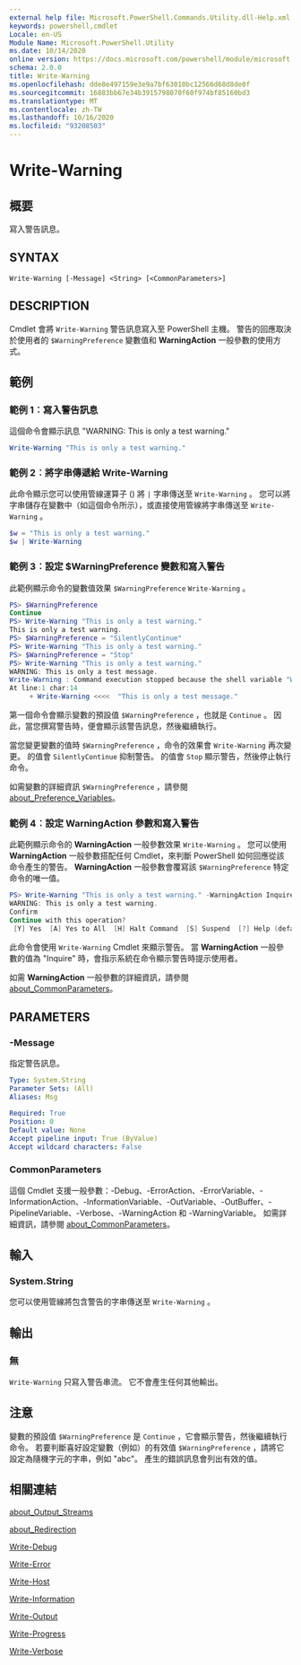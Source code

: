 ```yaml
---
external help file: Microsoft.PowerShell.Commands.Utility.dll-Help.xml
keywords: powershell,cmdlet
Locale: en-US
Module Name: Microsoft.PowerShell.Utility
ms.date: 10/14/2020
online version: https://docs.microsoft.com/powershell/module/microsoft.powershell.utility/write-warning?view=powershell-7&WT.mc_id=ps-gethelp
schema: 2.0.0
title: Write-Warning
ms.openlocfilehash: dde8e497159e3e9a7bf63010bc12566d68d8de0f
ms.sourcegitcommit: 16883bb67e34b3915798070f60f974bf85160bd3
ms.translationtype: MT
ms.contentlocale: zh-TW
ms.lasthandoff: 10/16/2020
ms.locfileid: "93208503"
---
```

# Write-Warning

## 概要
寫入警告訊息。

## SYNTAX

```
Write-Warning [-Message] <String> [<CommonParameters>]
```

## DESCRIPTION

Cmdlet 會將 `Write-Warning` 警告訊息寫入至 PowerShell 主機。 警告的回應取決於使用者的 `$WarningPreference` 變數值和 **WarningAction** 一般參數的使用方式。

## 範例

### 範例 1︰寫入警告訊息

這個命令會顯示訊息 "WARNING: This is only a test warning."

```powershell
Write-Warning "This is only a test warning."
```

### 範例 2︰將字串傳遞給 Write-Warning

此命令顯示您可以使用管線運算子 () 將 `|` 字串傳送至 `Write-Warning` 。
您可以將字串儲存在變數中（如這個命令所示），或直接使用管線將字串傳送至 `Write-Warning` 。

```powershell
$w = "This is only a test warning."
$w | Write-Warning
```

### 範例 3︰設定 $WarningPreference 變數和寫入警告

此範例顯示命令的變數值效果 `$WarningPreference` `Write-Warning` 。

```powershell
PS> $WarningPreference
Continue
PS> Write-Warning "This is only a test warning."
This is only a test warning.
PS> $WarningPreference = "SilentlyContinue"
PS> Write-Warning "This is only a test warning."
PS> $WarningPreference = "Stop"
PS> Write-Warning "This is only a test warning."
WARNING: This is only a test message.
Write-Warning : Command execution stopped because the shell variable "WarningPreference" is set to Stop.
At line:1 char:14
     + Write-Warning <<<<  "This is only a test message."
```

第一個命令會顯示變數的預設值 `$WarningPreference` ，也就是 `Continue` 。 因此，當您撰寫警告時，便會顯示該警告訊息，然後繼續執行。

當您變更變數的值時 `$WarningPreference` ，命令的效果會 `Write-Warning` 再次變更。 的值會 `SilentlyContinue` 抑制警告。 的值會 `Stop` 顯示警告，然後停止執行命令。

如需變數的詳細資訊 `$WarningPreference` ，請參閱 [about_Preference_Variables](../Microsoft.Powershell.Core/About/about_Preference_Variables.md)。

### 範例 4︰設定 WarningAction 參數和寫入警告

此範例顯示命令的 **WarningAction** 一般參數效果 `Write-Warning` 。 您可以使用 **WarningAction** 一般參數搭配任何 Cmdlet，來判斷 PowerShell 如何回應從該命令產生的警告。 **WarningAction** 一般參數會覆寫該 `$WarningPreference` 特定命令的唯一值。

```powershell
PS> Write-Warning "This is only a test warning." -WarningAction Inquire
WARNING: This is only a test warning.
Confirm
Continue with this operation?
 [Y] Yes  [A] Yes to All  [H] Halt Command  [S] Suspend  [?] Help (default is "Y"):
```

此命令會使用 `Write-Warning` Cmdlet 來顯示警告。 當 **WarningAction** 一般參數的值為 "Inquire" 時，會指示系統在命令顯示警告時提示使用者。

如需 **WarningAction** 一般參數的詳細資訊，請參閱 [about_CommonParameters](../Microsoft.Powershell.Core/About/about_CommonParameters.md)。

## PARAMETERS

### -Message
指定警告訊息。

```yaml
Type: System.String
Parameter Sets: (All)
Aliases: Msg

Required: True
Position: 0
Default value: None
Accept pipeline input: True (ByValue)
Accept wildcard characters: False
```

### CommonParameters

這個 Cmdlet 支援一般參數：-Debug、-ErrorAction、-ErrorVariable、-InformationAction、-InformationVariable、-OutVariable、-OutBuffer、-PipelineVariable、-Verbose、-WarningAction 和 -WarningVariable。 如需詳細資訊，請參閱 [about_CommonParameters](https://go.microsoft.com/fwlink/?LinkID=113216)。

## 輸入

### System.String

您可以使用管線將包含警告的字串傳送至 `Write-Warning` 。

## 輸出

### 無

`Write-Warning` 只寫入警告串流。 它不會產生任何其他輸出。

## 注意

變數的預設值 `$WarningPreference` 是 `Continue` ，它會顯示警告，然後繼續執行命令。 若要判斷喜好設定變數（例如）的有效值 `$WarningPreference` ，請將它設定為隨機字元的字串，例如 "abc"。 產生的錯誤訊息會列出有效的值。

## 相關連結

[about_Output_Streams](../Microsoft.PowerShell.Core/About/about_Output_Streams.md)

[about_Redirection](../Microsoft.PowerShell.Core/About/about_Redirection.md)

[Write-Debug](Write-Debug.md)

[Write-Error](Write-Error.md)

[Write-Host](Write-Host.md)

[Write-Information](Write-Information.md)

[Write-Output](Write-Output.md)

[Write-Progress](Write-Progress.md)

[Write-Verbose](Write-Verbose.md)
